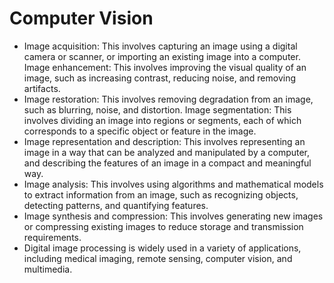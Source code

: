 # Computer Vision

- Image acquisition: This involves capturing an image using a digital camera or scanner, or importing an existing image into a computer.
Image enhancement: This involves improving the visual quality of an image, such as increasing contrast, reducing noise, and removing artifacts.
- Image restoration: This involves removing degradation from an image, such as blurring, noise, and distortion.
Image segmentation: This involves dividing an image into regions or segments, each of which corresponds to a specific object or feature in the image.
- Image representation and description: This involves representing an image in a way that can be analyzed and manipulated by a computer, and describing the features of an image in a compact and meaningful way.
- Image analysis: This involves using algorithms and mathematical models to extract information from an image, such as recognizing objects, detecting patterns, and quantifying features.
- Image synthesis and compression: This involves generating new images or compressing existing images to reduce storage and transmission requirements.
- Digital image processing is widely used in a variety of applications, including medical imaging, remote sensing, computer vision, and multimedia.

